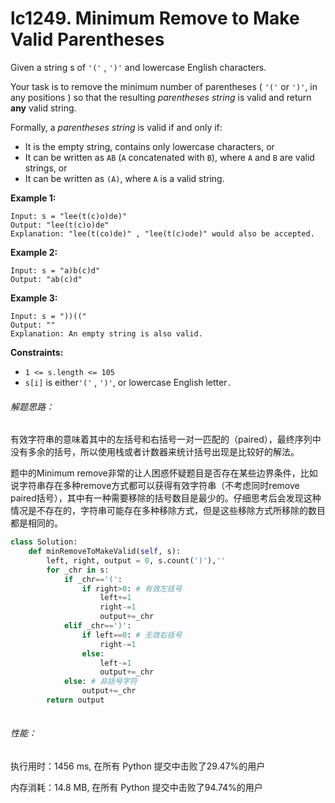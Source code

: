 # lc1249. Minimum Remove to Make Valid Parentheses


Given a string s of `'('` , `')'` and lowercase English characters.

Your task is to remove the minimum number of parentheses ( `'('` or `')'`, in any positions ) so that the resulting *parentheses string* is valid and return **any** valid string.

Formally, a *parentheses string* is valid if and only if:

- It is the empty string, contains only lowercase characters, or
- It can be written as `AB` (`A` concatenated with `B`), where `A` and `B` are valid strings, or
- It can be written as `(A)`, where `A` is a valid string.

**Example 1:**

```
Input: s = "lee(t(c)o)de)"
Output: "lee(t(c)o)de"
Explanation: "lee(t(co)de)" , "lee(t(c)ode)" would also be accepted.
```

**Example 2:**

```
Input: s = "a)b(c)d"
Output: "ab(c)d"
```

**Example 3:**

```
Input: s = "))(("
Output: ""
Explanation: An empty string is also valid.
```

**Constraints:**

- `1 <= s.length <= 105`
- `s[i]` is either`'('` , `')'`, or lowercase English letter`.`

###### 解题思路：

有效字符串的意味着其中的左括号和右括号一对一匹配的（paired），最终序列中没有多余的括号，所以使用栈或者计数器来统计括号出现是比较好的解法。

题中的Minimum remove非常的让人困惑怀疑题目是否存在某些边界条件，比如说字符串存在多种remove方式都可以获得有效字符串（不考虑同时remove paired括号），其中有一种需要移除的括号数目是最少的。仔细思考后会发现这种情况是不存在的，字符串可能存在多种移除方式，但是这些移除方式所移除的数目都是相同的。

```python
class Solution:
    def minRemoveToMakeValid(self, s):
        left, right, output = 0, s.count(')'),''
        for _chr in s:
            if _chr=='(':
                if right>0: # 有效左括号
                    left+=1
                    right-=1
                    output+=_chr
            elif _chr==')':
                if left==0: # 无效右括号
                    right-=1
                else:
                    left-=1
                    output+=_chr
            else: # 非括号字符
                output+=_chr
        return output
                
```

###### 性能：

执行用时：1456 ms, 在所有 Python 提交中击败了29.47%的用户

内存消耗：14.8 MB, 在所有 Python 提交中击败了94.74%的用户

